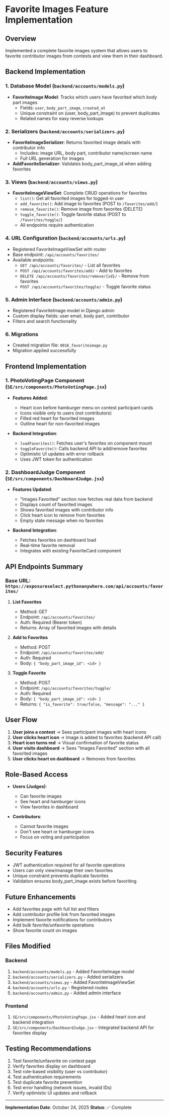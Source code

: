 # Favorite Images Feature Implementation

## Overview
Implemented a complete favorite images system that allows users to favorite contributor images from contests and view them in their dashboard.

## Backend Implementation

### 1. Database Model (`backend/accounts/models.py`)
- **FavoriteImage Model**: Tracks which users have favorited which body part images
  - Fields: `user`, `body_part_image`, `created_at`
  - Unique constraint on (user, body_part_image) to prevent duplicates
  - Related names for easy reverse lookups

### 2. Serializers (`backend/accounts/serializers.py`)
- **FavoriteImageSerializer**: Returns favorited image details with contributor info
  - Includes: image URL, body part, contributor name/screen name
  - Full URL generation for images
- **AddFavoriteSerializer**: Validates body_part_image_id when adding favorites

### 3. Views (`backend/accounts/views.py`)
- **FavoriteImageViewSet**: Complete CRUD operations for favorites
  - `list()`: Get all favorited images for logged-in user
  - `add_favorite()`: Add image to favorites (POST to `/favorites/add/`)
  - `remove_favorite()`: Remove image from favorites (DELETE)
  - `toggle_favorite()`: Toggle favorite status (POST to `/favorites/toggle/`)
  - All endpoints require authentication

### 4. URL Configuration (`backend/accounts/urls.py`)
- Registered FavoriteImageViewSet with router
- Base endpoint: `/api/accounts/favorites/`
- Available endpoints:
  - `GET /api/accounts/favorites/` - List all favorites
  - `POST /api/accounts/favorites/add/` - Add to favorites
  - `DELETE /api/accounts/favorites/remove/{id}/` - Remove from favorites
  - `POST /api/accounts/favorites/toggle/` - Toggle favorite status

### 5. Admin Interface (`backend/accounts/admin.py`)
- Registered FavoriteImage model in Django admin
- Custom display fields: user email, body part, contributor
- Filters and search functionality

### 6. Migrations
- Created migration file: `0016_favoriteimage.py`
- Migration applied successfully

## Frontend Implementation

### 1. PhotoVotingPage Component (`SE/src/components/PhotoVotingPage.jsx`)
- **Features Added**:
  - Heart icon before hamburger menu on contest participant cards
  - Icons visible only to users (not contributors)
  - Filled red heart for favorited images
  - Outline heart for non-favorited images
  
- **Backend Integration**:
  - `loadFavorites()`: Fetches user's favorites on component mount
  - `toggleFavorite()`: Calls backend API to add/remove favorites
  - Optimistic UI updates with error rollback
  - Uses JWT token for authentication

### 2. DashboardJudge Component (`SE/src/components/DashboardJudge.jsx`)
- **Features Updated**:
  - "Images Favorited" section now fetches real data from backend
  - Displays count of favorited images
  - Shows favorited images with contributor info
  - Click heart icon to remove from favorites
  - Empty state message when no favorites

- **Backend Integration**:
  - Fetches favorites on dashboard load
  - Real-time favorite removal
  - Integrates with existing FavoriteCard component

## API Endpoints Summary

### Base URL: `https://exposureselect.pythonanywhere.com/api/accounts/favorites/`

1. **List Favorites**
   - Method: GET
   - Endpoint: `/api/accounts/favorites/`
   - Auth: Required (Bearer token)
   - Returns: Array of favorited images with details

2. **Add to Favorites**
   - Method: POST
   - Endpoint: `/api/accounts/favorites/add/`
   - Auth: Required
   - Body: `{ "body_part_image_id": <id> }`

3. **Toggle Favorite**
   - Method: POST
   - Endpoint: `/api/accounts/favorites/toggle/`
   - Auth: Required
   - Body: `{ "body_part_image_id": <id> }`
   - Returns: `{ "is_favorite": true/false, "message": "..." }`

## User Flow

1. **User joins a contest** → Sees participant images with heart icons
2. **User clicks heart icon** → Image is added to favorites (backend API call)
3. **Heart icon turns red** → Visual confirmation of favorite status
4. **User visits dashboard** → Sees "Images Favorited" section with all favorited images
5. **User clicks heart on dashboard** → Removes from favorites

## Role-Based Access

- **Users (Judges)**: 
  - Can favorite images
  - See heart and hamburger icons
  - View favorites in dashboard

- **Contributors**:
  - Cannot favorite images
  - Don't see heart or hamburger icons
  - Focus on voting and participation

## Security Features

- JWT authentication required for all favorite operations
- Users can only view/manage their own favorites
- Unique constraint prevents duplicate favorites
- Validation ensures body_part_image exists before favoriting

## Future Enhancements

- Add favorites page with full list and filters
- Add contributor profile link from favorited images
- Implement favorite notifications for contributors
- Add bulk favorite/unfavorite operations
- Show favorite count on images

## Files Modified

### Backend
1. `backend/accounts/models.py` - Added FavoriteImage model
2. `backend/accounts/serializers.py` - Added serializers
3. `backend/accounts/views.py` - Added FavoriteImageViewSet
4. `backend/accounts/urls.py` - Registered routes
5. `backend/accounts/admin.py` - Added admin interface

### Frontend
1. `SE/src/components/PhotoVotingPage.jsx` - Added heart icon and backend integration
2. `SE/src/components/DashboardJudge.jsx` - Integrated backend API for favorites display

## Testing Recommendations

1. Test favorite/unfavorite on contest page
2. Verify favorites display on dashboard
3. Test role-based visibility (user vs contributor)
4. Test authentication requirements
5. Test duplicate favorite prevention
6. Test error handling (network issues, invalid IDs)
7. Verify optimistic UI updates and rollback

---

**Implementation Date**: October 24, 2025
**Status**: ✅ Complete


